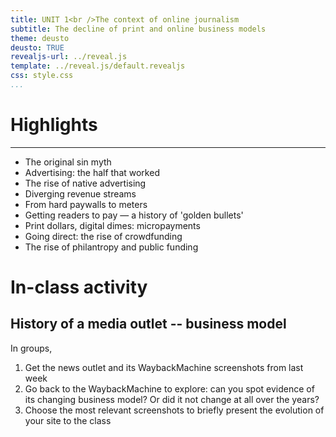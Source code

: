 ```yaml
---
title: UNIT 1<br />The context of online journalism
subtitle: The decline of print and online business models
theme: deusto
deusto: TRUE
revealjs-url: ../reveal.js
template: ../reveal.js/default.revealjs
css: style.css
...
```


# Highlights

---

- The original sin myth
- Advertising: the half that worked
- The rise of native advertising
- Diverging revenue streams
- From hard paywalls to meters
- Getting readers to pay &mdash; a history of 'golden bullets'
- Print dollars, digital dimes: micropayments
- Going direct: the rise of crowdfunding
- The rise of philantropy and public funding

# In-class activity

## History of a media outlet -- business model

In groups,

<div class="small">

1. Get the news outlet and its WaybackMachine screenshots from last week
2. Go back to the WaybackMachine to explore: can you spot evidence of its changing business model? Or did it not change at all over the years?
3. Choose the most relevant screenshots to briefly present the evolution of your site to the class

</div>
